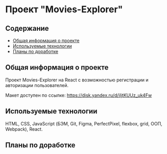 # Проект "Movies-Explorer" 

## Содержание
* [Общая информация о проекте](#общая-информация-о-проекте)
* [Используемые технологии](#используемые-технологии)
* [Планы по доработке](#планы-по-доработке)

## Общая информация о проекте
Проект Movies-Explorer на React с возможностью регистрации и авторизации пользователей. 

Макет доступен по ссылке: https://disk.yandex.ru/d/iIjtKUUz_uk4Fw

## Используемые технологии
HTML, CSS, JavaScript (БЭМ, Git, Figma, PerfectPixel, flexbox, grid, ООП, Webpack), React. 

## Планы по доработке


